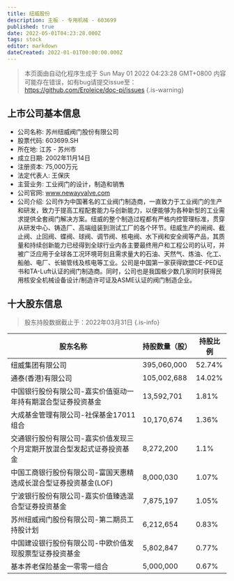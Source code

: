 ```yaml
---
title: 纽威股份
description: 主板 - 专用机械 - 603699
published: true
date: 2022-05-01T04:23:28.000Z
tags: stock
editor: markdown
dateCreated: 2022-01-01T00:00:00.000Z
---
```


> 本页面由自动化程序生成于 Sun May 01 2022 04:23:28 GMT+0800
> 内容可能存在错误，如有bug请提交issue至：https://github.com/Eroleice/doc-pi/issues
{.is-warning}

## 上市公司基本信息
- 公司名称: 苏州纽威阀门股份有限公司
- 股票代码: 603699.SH
- 所在地: 江苏 - 苏州市
- 成立日期: 2002年11月14日
- 注册资本: 75,000万元
- 法定代表人: 王保庆
- 主营业务: 工业阀门的设计，制造和销售
- 公司官网: www.newayvalve.com
- 公司介绍: 公司作为中国著名的工业阀门制造商，一直致力于工业阀门的生产和研发，致力于提高工程配套能力与创新能力，以便能够为各种新型的工业需求提供全套阀门解决方案。纽威的整个制造过程都有严格内控管理标准，贯穿从研发中心、铸造厂、高端组装到测试工厂的各个环节。纽威生产的闸阀、截止阀、止回阀、蝶阀、球阀、调节阀、核电阀、水下阀和安全阀等产品，其质量和持续创新能力已经得到全球行业内各主要最终用户和工程公司的认可，并被广泛应用于全球各工况环境苛刻且需求量大的石油、天然气、炼油、化工、船舶、电厂、长输管线及核电等工业。公司是中国第一家获得欧盟CE-PED证书和TA-Luft认证的阀门制造商。同时，公司也是我国极少数几家同时获得民用核安全机械设备设计/制造许可证及ASME认证的阀门制造企业。


## 十大股东信息
> 股东持股数据截止于：2022年03月31日
{.is-info}

| 股东名称 | 持股数量（股） | 持股比例 |
| --- | --- | --- |
| 纽威集团有限公司 | 395,060,000 | 52.74% |
| 通泰(香港)有限公司 | 105,002,688 | 14.02% |
| 中国银行股份有限公司-嘉实价值驱动一年持有期混合型证券投资基金 | 13,592,701 | 1.81% |
| 大成基金管理有限公司-社保基金17011组合 | 10,170,674 | 1.36% |
| 交通银行股份有限公司-嘉实价值发现三个月定期开放混合型发起式证券投资基金 | 8,272,200 | 1.1% |
| 中国工商银行股份有限公司-富国天惠精选成长混合型证券投资基金(LOF) | 8,000,030 | 1.07% |
| 宁波银行股份有限公司-嘉实价值臻选混合型证券投资基金 | 7,875,197 | 1.05% |
| 苏州纽威阀门股份有限公司-第二期员工持股计划 | 6,212,654 | 0.83% |
| 中国建设银行股份有限公司-中欧价值发现股票型证券投资基金 | 5,802,847 | 0.77% |
| 基本养老保险基金一零零一组合 | 5,000,000 | 0.67% |





